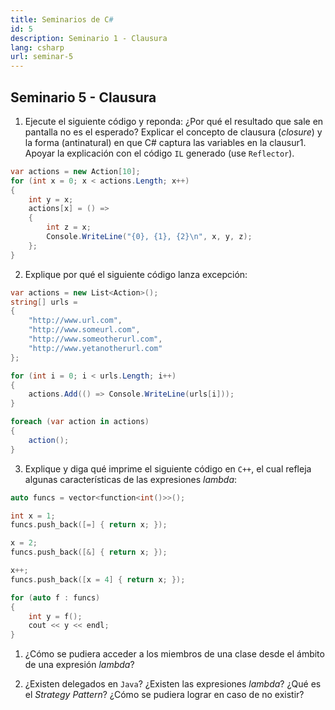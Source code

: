 ```yaml
---
title: Seminarios de C#
id: 5
description: Seminario 1 - Clausura
lang: csharp
url: seminar-5
---
```


## Seminario 5 - Clausura

1. Ejecute el siguiente código y reponda: ¿Por qué el resultado que sale en pantalla no es el esperado? Explicar el concepto de clausura (_closure_) y la
forma (antinatural) en que C# captura las variables en la clausur1. Apoyar la explicación con el código `IL` generado
(use `Reflector`).

```c#
var actions = new Action[10];
for (int x = 0; x < actions.Length; x++)
{
    int y = x;
    actions[x] = () =>
    {
        int z = x;
        Console.WriteLine("{0}, {1}, {2}\n", x, y, z);
    };
}
```

2. Explique por qué el siguiente código lanza excepción:

```c#
var actions = new List<Action>();
string[] urls =
{
    "http://www.url.com",
    "http://www.someurl.com",
    "http://www.someotherurl.com",
    "http://www.yetanotherurl.com"
};

for (int i = 0; i < urls.Length; i++)
{
    actions.Add(() => Console.WriteLine(urls[i]));
}

foreach (var action in actions)
{
    action();
}
```

3. Explique y diga qué imprime el siguiente código en `C++`, el cual refleja algunas características de las 
expresiones *lambda*:

```cpp
auto funcs = vector<function<int()>>();

int x = 1;
funcs.push_back([=] { return x; });

x = 2;
funcs.push_back([&] { return x; });

x++;
funcs.push_back([x = 4] { return x; });

for (auto f : funcs)
{
    int y = f();
    cout << y << endl;
}
```

1. ¿Cómo se pudiera acceder a los miembros de una clase desde el ámbito de una expresión *lambda*?

4. ¿Existen delegados en `Java`? ¿Existen las expresiones *lambda*? ¿Qué es el *Strategy Pattern*? 
¿Cómo se pudiera lograr en caso de no existir?


